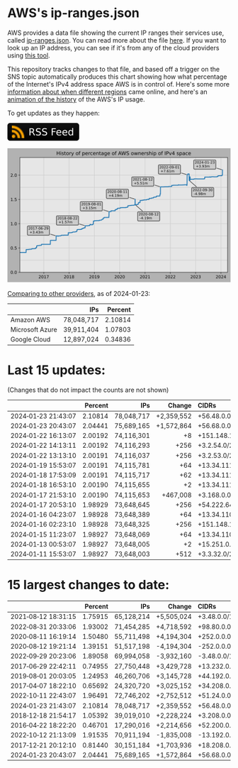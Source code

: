 # AWS's ip-ranges.json

AWS provides a data file showing the current IP ranges their
services use, called [ip-ranges.json](https://ip-ranges.amazonaws.com/ip-ranges.json).
You can read more about the file [here](https://docs.aws.amazon.com/general/latest/gr/aws-ip-ranges.html).
If you want to look up an IP address, you can see if it's from any of the cloud providers using [this tool](https://cloud-ips.s3-us-west-2.amazonaws.com/index.html).

This repository tracks changes to that file, and based off a trigger on the SNS 
topic automatically produces this chart showing how what percentage of the 
Internet's IPv4 address space AWS is in control of.  Here's some 
more [information about when different regions](announces.md) came 
online, and here's an [animation of the history](https://youtu.be/Su25yl7eol8) 
of the AWS's IP usage.

To get updates as they happen:

[![RSS Icon](images/rss_badge.svg)](https://raw.githubusercontent.com/seligman/aws-ip-ranges/master/rss.xml)

![History of AWS](history_count.svg)

[Comparing to other providers](https://github.com/seligman/cloud_sizes), as of 2024-01-23:

| | IPs | Percent |
| --- | ---: | ---: |
| Amazon AWS | 78,048,717 | 2.10814 |
| Microsoft Azure | 39,911,404 | 1.07803 |
| Google Cloud | 12,897,024 | 0.34836 |


# Last 15 updates:

(Changes that do not impact the counts are not shown)

| | Percent | IPs | Change | CIDRs |
| :--- | ---: | ---: | ---: | :--- |
| 2024&#8209;01&#8209;23&nbsp;21:43:07 | 2.10814 | 78,048,717 | +2,359,552 | +56.48.0.0/13,&nbsp;+16.28.0.0/14,&nbsp;+16.64.0.0/14,&nbsp;... |
| 2024&#8209;01&#8209;23&nbsp;20:43:07 | 2.04441 | 75,689,165 | +1,572,864 | +56.68.0.0/14,&nbsp;+56.128.0.0/14,&nbsp;+56.136.0.0/14,&nbsp;... |
| 2024&#8209;01&#8209;22&nbsp;16:13:07 | 2.00192 | 74,116,301 | +8 | +151.148.16.8/30,&nbsp;+151.148.16.4/31,&nbsp;+151.148.16.3/32,&nbsp;... |
| 2024&#8209;01&#8209;22&nbsp;14:13:11 | 2.00192 | 74,116,293 | +256 | +3.2.54.0/24 |
| 2024&#8209;01&#8209;22&nbsp;13:13:10 | 2.00191 | 74,116,037 | +256 | +3.2.53.0/24 |
| 2024&#8209;01&#8209;19&nbsp;15:53:07 | 2.00191 | 74,115,781 | +64 | +13.34.111.64/26 |
| 2024&#8209;01&#8209;18&nbsp;17:53:09 | 2.00191 | 74,115,717 | +62 | +13.34.111.32/27,&nbsp;+13.34.111.16/28,&nbsp;+13.34.111.4/30,&nbsp;... |
| 2024&#8209;01&#8209;18&nbsp;16:53:10 | 2.00190 | 74,115,655 | +2 | +13.34.111.2/32,&nbsp;+13.34.111.15/32 |
| 2024&#8209;01&#8209;17&nbsp;21:53:10 | 2.00190 | 74,115,653 | +467,008 | +3.168.0.0/14,&nbsp;+3.166.0.0/15,&nbsp;+3.165.0.0/16,&nbsp;... |
| 2024&#8209;01&#8209;17&nbsp;20:53:10 | 1.98929 | 73,648,645 | +256 | +54.222.64.0/24 |
| 2024&#8209;01&#8209;16&nbsp;04:23:07 | 1.98928 | 73,648,389 | +64 | +13.34.110.128/26 |
| 2024&#8209;01&#8209;16&nbsp;02:23:10 | 1.98928 | 73,648,325 | +256 | +151.148.18.0/24 |
| 2024&#8209;01&#8209;15&nbsp;11:23:07 | 1.98927 | 73,648,069 | +64 | +13.34.110.64/26 |
| 2024&#8209;01&#8209;13&nbsp;00:53:07 | 1.98927 | 73,648,005 | +2 | +15.251.0.33/32,&nbsp;+15.251.0.34/32 |
| 2024&#8209;01&#8209;11&nbsp;15:53:07 | 1.98927 | 73,648,003 | +512 | +3.3.32.0/23 |


# 15 largest changes to date:

| | Percent | IPs | Change | CIDRs |
| :--- | ---: | ---: | ---: | :--- |
| 2021&#8209;08&#8209;12&nbsp;18:31:15 | 1.75915 | 65,128,214 | +5,505,024 | +3.48.0.0/12,&nbsp;+35.96.0.0/12,&nbsp;+3.152.0.0/13,&nbsp;... |
| 2022&#8209;08&#8209;31&nbsp;20:33:06 | 1.93002 | 71,454,285 | +4,718,592 | +98.80.0.0/12,&nbsp;+184.32.0.0/12,&nbsp;+13.184.0.0/13,&nbsp;... |
| 2020&#8209;08&#8209;11&nbsp;16:19:14 | 1.50480 | 55,711,498 | +4,194,304 | +252.0.0.0/10 |
| 2020&#8209;08&#8209;12&nbsp;19:21:14 | 1.39151 | 51,517,198 | -4,194,304 | -252.0.0.0/10 |
| 2022&#8209;09&#8209;29&nbsp;20:23:06 | 1.89058 | 69,994,058 | -3,932,160 | -3.48.0.0/12,&nbsp;-35.96.0.0/12,&nbsp;-3.240.0.0/13,&nbsp;... |
| 2017&#8209;06&#8209;29&nbsp;22:42:11 | 0.74955 | 27,750,448 | +3,429,728 | +13.232.0.0/13,&nbsp;+34.240.0.0/13,&nbsp;+35.168.0.0/13,&nbsp;... |
| 2019&#8209;08&#8209;01&nbsp;20:03:05 | 1.24953 | 46,260,706 | +3,145,728 | +44.192.0.0/10,&nbsp;-3.192.0.0/12 |
| 2017&#8209;04&#8209;07&nbsp;18:22:10 | 0.65692 | 24,320,720 | +3,025,152 | +34.208.0.0/12,&nbsp;+34.224.0.0/12,&nbsp;+13.58.0.0/15,&nbsp;... |
| 2022&#8209;10&#8209;11&nbsp;22:43:07 | 1.96491 | 72,746,202 | +2,752,512 | +51.24.0.0/13,&nbsp;+57.104.0.0/13,&nbsp;+51.20.0.0/14,&nbsp;... |
| 2024&#8209;01&#8209;23&nbsp;21:43:07 | 2.10814 | 78,048,717 | +2,359,552 | +56.48.0.0/13,&nbsp;+16.28.0.0/14,&nbsp;+16.64.0.0/14,&nbsp;... |
| 2018&#8209;12&#8209;18&nbsp;21:54:17 | 1.05392 | 39,019,010 | +2,228,224 | +3.208.0.0/12,&nbsp;+3.224.0.0/12,&nbsp;+13.48.0.0/15 |
| 2016&#8209;04&#8209;22&nbsp;18:22:20 | 0.46701 | 17,290,016 | +2,214,656 | +52.200.0.0/13,&nbsp;+52.208.0.0/13,&nbsp;+52.36.0.0/14,&nbsp;... |
| 2022&#8209;10&#8209;12&nbsp;21:13:09 | 1.91535 | 70,911,194 | -1,835,008 | -13.192.0.0/13,&nbsp;-16.28.0.0/14,&nbsp;-40.172.0.0/14,&nbsp;... |
| 2017&#8209;12&#8209;21&nbsp;20:12:10 | 0.81440 | 30,151,184 | +1,703,936 | +18.208.0.0/13,&nbsp;+18.204.0.0/14,&nbsp;+18.224.0.0/14,&nbsp;... |
| 2024&#8209;01&#8209;23&nbsp;20:43:07 | 2.04441 | 75,689,165 | +1,572,864 | +56.68.0.0/14,&nbsp;+56.128.0.0/14,&nbsp;+56.136.0.0/14,&nbsp;... |
